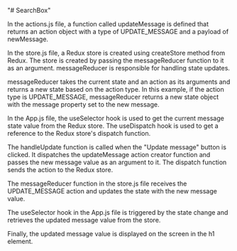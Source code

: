"# SearchBox" 

In the actions.js file, a function called updateMessage is defined that returns an action object with a type of UPDATE_MESSAGE and a payload of newMessage.

In the store.js file, a Redux store is created using createStore method from Redux. The store is created by passing the messageReducer function to it as an argument. messageReducer is responsible for handling state updates.

messageReducer takes the current state and an action as its arguments and returns a new state based on the action type. In this example, if the action type is UPDATE_MESSAGE, messageReducer returns a new state object with the message property set to the new message.

In the App.js file, the useSelector hook is used to get the current message state value from the Redux store. The useDispatch hook is used to get a reference to the Redux store's dispatch function.

The handleUpdate function is called when the "Update message" button is clicked. It dispatches the updateMessage action creator function and passes the new message value as an argument to it. The dispatch function sends the action to the Redux store.

The messageReducer function in the store.js file receives the UPDATE_MESSAGE action and updates the state with the new message value.

The useSelector hook in the App.js file is triggered by the state change and retrieves the updated message value from the store.

Finally, the updated message value is displayed on the screen in the h1 element.
